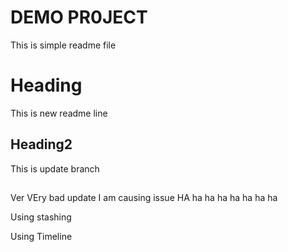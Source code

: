 # DEMO PR0JECT 
This is simple readme file

# Heading
This is new readme line

## Heading2
This is update branch
##
Ver VEry bad update
I am causing issue HA ha ha ha ha ha ha ha

Using stashing

Using Timeline
